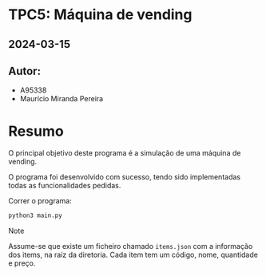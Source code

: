 # TPC5: Máquina de vending
## 2024-03-15
## Autor:
- A95338
- Maurício Miranda Pereira

# Resumo

O principal objetivo deste programa é a simulação de uma máquina de vending.

O programa foi desenvolvido com sucesso, tendo sido implementadas todas as funcionalidades pedidas.

Correr o programa:

```bash
python3 main.py
```

> [!NOTE]
> Assume-se que existe um ficheiro chamado `items.json` com a informação dos items, na raíz da diretoria. Cada item tem um código, nome, quantidade e preço.